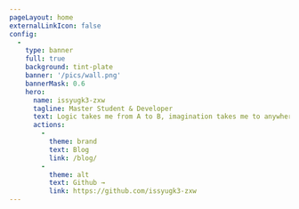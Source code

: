 ```yaml
---
pageLayout: home
externalLinkIcon: false
config:
  -
    type: banner
    full: true
    background: tint-plate
    banner: '/pics/wall.png'
    bannerMask: 0.6
    hero:
      name: issyugk3-zxw
      tagline: Master Student & Developer
      text: Logic takes me from A to B, imagination takes me to anywhere.
      actions:
        -
          theme: brand
          text: Blog
          link: /blog/
        -
          theme: alt
          text: Github →
          link: https://github.com/issyugk3-zxw
---
```

